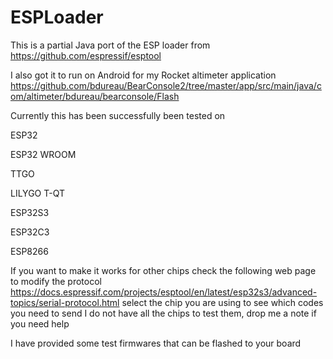 # ESPLoader
This is a partial Java port of the ESP loader from 
https://github.com/espressif/esptool

I also got it to run on Android for my Rocket altimeter application
https://github.com/bdureau/BearConsole2/tree/master/app/src/main/java/com/altimeter/bdureau/bearconsole/Flash

Currently this has been successfully been tested on 

ESP32

ESP32 WROOM

TTGO

LILYGO T-QT

ESP32S3

ESP32C3 

ESP8266

If you want to make it works for other chips check the following web page to modify the protocol
https://docs.espressif.com/projects/esptool/en/latest/esp32s3/advanced-topics/serial-protocol.html
select the chip you are using to see which codes you need to send
I do not have all the chips to test them, drop me a note if you need help

I have provided some test firmwares that can be flashed to your board


